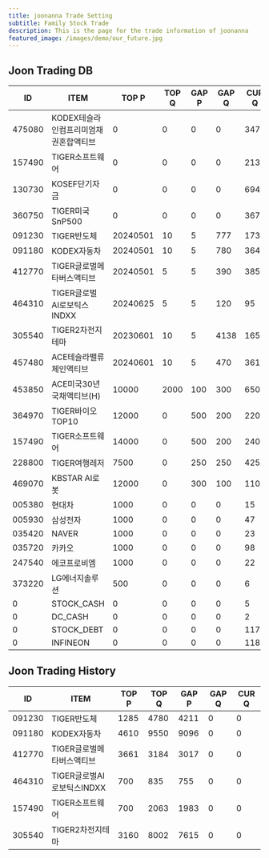 ```yaml
---
title: joonanna Trade Setting
subtitle: Family Stock Trade
description: This is the page for the trade information of joonanna
featured_image: /images/demo/our_future.jpg
---
```


## Joon Trading DB

|ID|ITEM |TOP P|TOP Q|GAP P|GAP Q|CUR Q|SELLQ|SELL|BUY|
|--|-----|--|--|--|--|--|--|--|--|
|475080|KODEX테슬라인컴프리미엄채권혼합액티브|0|0|0|0|347|0|0|0|
|157490|TIGER소프트웨어|0|0|0|0|2132|700|2063|1983|
|130730|KOSEF단기자금|0|0|0|0|694|0|0|0|
|360750|TIGER미국SnP500|0|0|0|0|367|0|0|0|
|091230|TIGER반도체|20240501|10|5|777|173|1285|4780|4211|
|091180|KODEX자동차|20240501|10|5|780|364|4610|9550|9096|
|412770|TIGER글로벌메타버스액티브|20240501|5|5|390|385|3661|3184|3017|
|464310|TIGER글로벌AI로보틱스INDXX|20240625|5|5|120|95|0|1051|961|
|305540|TIGER2차전지테마|20230601|10|5|4138|1657|3160|8002|7615|
|457480|ACE테슬라밸류체인액티브|20240601|10|5|470|361|0|1724|1389|
|453850|ACE미국30년국채액티브(H)|10000|2000|100|300|6500|0|0|0|
|364970|TIGER바이오TOP10|12000|0|500|200|2200|5213|3580|3873|
|157490|TIGER소프트웨어|14000|0|500|200|2400|6434|5882|7221|
|228800|TIGER여행레저|7500|0|250|250|4250|7927|3374|3631|
|469070|KBSTAR AI로봇|12000|0|300|100|1100|50|50|52|
|005380|현대차|1000|0|0|0|15|0|0|0|
|005930|삼성전자|1000|0|0|0|47|0|0|0|
|035420|NAVER|1000|0|0|0|23|0|0|0|
|035720|카카오|1000|0|0|0|98|0|0|0|
|247540|에코프로비엠|1000|0|0|0|22|0|0|0|
|373220|LG에너지솔루션|500|0|0|0|6|0|0|0|
|0|STOCK_CASH|0|0|0|0|5|0|0|0|
|0|DC_CASH|0|0|0|0|2|0|0|0|
|0|STOCK_DEBT|0|0|0|0|1170|0|0|0|
|0|INFINEON|0|0|0|0|1184|0|0|0|


## Joon Trading History

|ID|ITEM |TOP P|TOP Q|GAP P|GAP Q|CUR Q|
|--|-----|--|--|--|--|--|
|091230|TIGER반도체|1285|4780|4211|0|0|
|091180|KODEX자동차|4610|9550|9096|0|0|
|412770|TIGER글로벌메타버스액티브|3661|3184|3017|0|0| 
|464310|TIGER글로벌AI로보틱스INDXX|700|835|755|0|0|
|157490|TIGER소프트웨어|700|2063|1983|0|0|
|305540|TIGER2차전지테마|3160|8002|7615|0|0|
